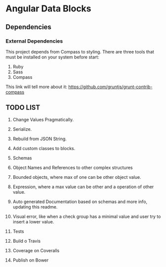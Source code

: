 # Angular Data Blocks

## Dependencies ##

### External Dependencies ###

This project depends from Compass to styling.
There are three tools that must be installed on your system before start:

1. Ruby
2. Sass
3. Compass

This link will tell more about it: https://github.com/gruntjs/grunt-contrib-compass

## TODO LIST ##

1. Change Values Pragmatically.
2. Serialize.
3. Rebuild from JSON String.
4. Add custom classes to blocks.
5. Schemas
6. Object Names and References to other complex structures
7. Bounded objects, where max of one can be other object value.
8. Expression, where a max value can be other and a operation of other value.
7. Auto generated Documentation based on schemas and more info, updating this readme.
8. Visual error, like when a check group has a minimal value and user try to insert a lower value.

1. Tests
2. Build o Travis
3. Coverage on Coveralls
4. Publish on Bower
